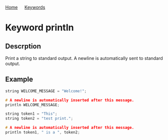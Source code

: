 [Home](https://github.com/puckowski/concert7/blob/master/) <span>&emsp;</span> [Keywords](https://github.com/puckowski/concert7/blob/master/keywords.md)

# Keyword println

## Descrption

Print a string to standard output. A newline is automatically sent to standard output.

## Example

```cpp
string WELCOME_MESSAGE = "Welcome!";

# A newline is automatically inserted after this message.
println WELCOME_MESSAGE;

string token1 = "This";
string token2 = "test print.";

# A newline is automatically inserted after this message.
println token1, " is a ", token2;
```
